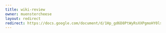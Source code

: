 ```yaml
---
title: wiki-review
owner: muenstercheese
layout: redirect
redirect: https://docs.google.com/document/d/1Hp_gd6D8PtWyRsXXPgmoHY0ls0NXMh_Ha1dNz4mh9pc/edit?usp=sharing
---
```


